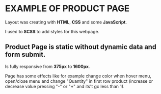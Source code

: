 ﻿# EXAMPLE OF PRODUCT PAGE

Layout was creating with **HTML**, **CSS** and some **JavaScript**.

I used to **SCSS** to add styles for this webpage.

## Product Page is static without dynamic data and form submit.

Is fully responsive from **375px** to **1600px**.

Page has some effects like for example change color when hover menu, open/close menu and change "Quantity" in first row product (increase or decrease value pressing "**-**" or "**+**" and its't go less than 1).
